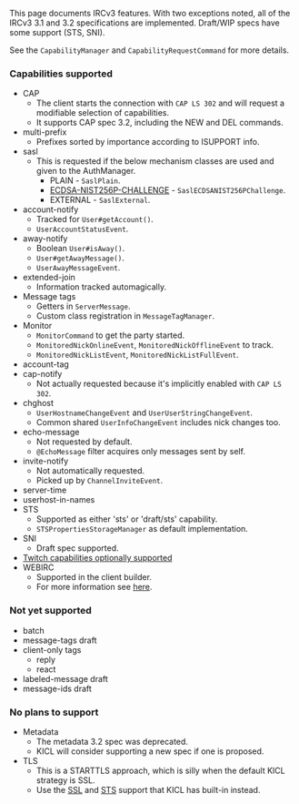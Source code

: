 This page documents IRCv3 features. With two exceptions noted, all of the IRCv3 3.1 and 3.2
specifications are implemented. Draft/WIP specs have some support (STS, SNI).

See the `CapabilityManager` and `CapabilityRequestCommand` for more details.

### Capabilities supported

* CAP
    * The client starts the connection with `CAP LS 302` and will request a modifiable selection of capabilities.
    * It supports CAP spec 3.2, including the NEW and DEL commands.
* multi-prefix
    * Prefixes sorted by importance according to ISUPPORT info.
* sasl
    * This is requested if the below mechanism classes are used and given to the AuthManager.
        * PLAIN - `SaslPlain`.
        * [ECDSA-NIST256P-CHALLENGE](advanced/ecdsa.md) - `SaslECDSANIST256PChallenge`.
        * EXTERNAL - `SaslExternal`.
* account-notify
    * Tracked for `User#getAccount()`.
    * `UserAccountStatusEvent`.
* away-notify
    * Boolean `User#isAway()`.
    * `User#getAwayMessage()`.
    * `UserAwayMessageEvent`.
* extended-join
    * Information tracked automagically.
* Message tags
    * Getters in `ServerMessage`.
    * Custom class registration in `MessageTagManager`.
* Monitor
    * `MonitorCommand` to get the party started.
    * `MonitoredNickOnlineEvent`, `MonitoredNickOfflineEvent` to track.
    * `MonitoredNickListEvent`, `MonitoredNickListFullEvent`.
* account-tag
* cap-notify
    * Not actually requested because it's implicitly enabled with `CAP LS 302`.
* chghost
    * `UserHostnameChangeEvent` and `UserUserStringChangeEvent`.
    * Common shared `UserInfoChangeEvent` includes nick changes too.
* echo-message
    * Not requested by default.
    * `@EchoMessage` filter acquires only messages sent by self.
* invite-notify
    * Not automatically requested.
    * Picked up by `ChannelInviteEvent`.
* server-time
* userhost-in-names
* STS
    * Supported as either 'sts' or 'draft/sts' capability.
    * `STSPropertiesStorageManager` as default implementation.
* SNI
    * Draft spec supported.
* [Twitch capabilities optionally supported](advanced/twitch.md)
* WEBIRC
    * Supported in the client builder.
    * For more information see [here](advanced/webirc.md).


### Not yet supported

* batch
* message-tags draft
* client-only tags
    * reply
    * react
* labeled-message draft
* message-ids draft

### No plans to support

* Metadata
    * The metadata 3.2 spec was deprecated.
    * KICL will consider supporting a new spec if one is proposed.
* TLS
    * This is a STARTTLS approach, which is silly when the default KICL strategy is SSL.
    * Use the [SSL](advanced/ssl.md) and [STS](advanced/sts.md) support that KICL has built-in instead.
